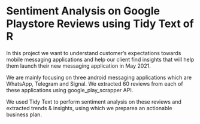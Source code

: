 # Sentiment Analysis on Google Playstore Reviews using Tidy Text of R
In this project we want to understand customer’s expectations towards mobile messaging applications and help our client find insights that will help them launch their new messaging application in May 2021.

We are mainly focusing on three android messaging applications which are WhatsApp, Telegram and Signal. We extracted 60 reviews from each of these applications using google_play_scrapper API.

We used Tidy Text to perform sentiment analysis on these reviews and extracted trends & insights, using which we preparea an actionable business plan.
